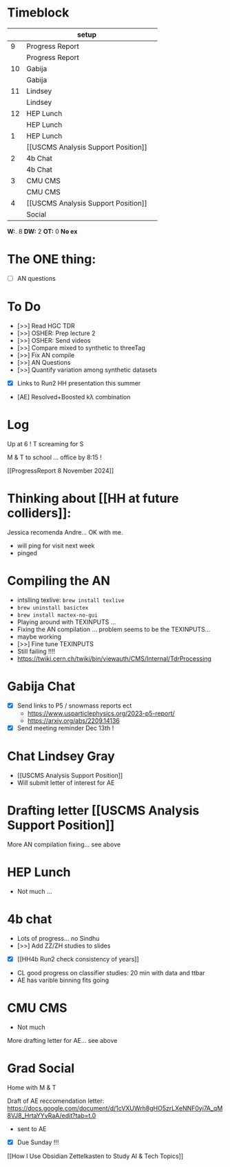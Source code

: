 # Timeblock

|     | setup                               |     |
| --- | ----------------------------------- | --- |
| 9   | Progress Report                     |     |
|     | Progress Report                     |     |
| 10  | Gabija                              |     |
|     | Gabija                              |     |
| 11  | Lindsey                             |     |
|     | Lindsey                             |     |
| 12  | HEP Lunch                           |     |
|     | HEP Lunch                           |     |
| 1   | HEP Lunch                           |     |
|     | [[USCMS Analysis Support Position]] |     |
| 2   | 4b Chat                             |     |
|     | 4b Chat                             |     |
| 3   | CMU CMS                             |     |
|     | CMU CMS                             |     |
| 4   | [[USCMS Analysis Support Position]] |     |
|     | Social                              |     |

**W:**. 8 
**DW:** 2
**OT:** 0
**No ex**

# The ONE thing: 
- [ ] AN questions 


# To Do
- [>>] Read HGC TDR
- [>>] OSHER: Prep lecture 2 
- [>>] OSHER: Send videos 
- [>>] Compare mixed to synthetic to threeTag
- [>>] Fix AN compile
- [>>] AN Questions
- [>>] Quantify variation among synthetic datasets 
- [x] Links to Run2 HH presentation this summer
- [AE] Resolved+Boosted kλ combination


# Log

Up at 6 ! T screaming for S

M & T to school ... office by 8:15 ! 

[[ProgressReport 8 November 2024]]

# Thinking about [[HH at future colliders]]:

Jessica recomenda Andre... OK with me.
- will ping for visit next week
- pinged

# Compiling the AN
- intslling texlive: `brew install texlive`
- `brew uninstall basictex`
- `brew install mactex-no-gui`
- Playing around with TEXINPUTS ... 
- Fixing the AN compilation ... problem seems to be the TEXINPUTS... 
- maybe working
- [>>] Fine tune TEXINPUTS 
- Still failing !!!!
- https://twiki.cern.ch/twiki/bin/viewauth/CMS/Internal/TdrProcessing


# Gabija Chat
- [x] Send links to P5 / snowmass reports ect
	- https://www.usparticlephysics.org/2023-p5-report/
	- https://arxiv.org/abs/2209.14136
- [x] Send meeting reminder Dec 13th !

# Chat Lindsey Gray
- [[USCMS Analysis Support Position]]
- Will submit letter of interest for AE

# Drafting letter [[USCMS Analysis Support Position]]

More AN compilation fixing... see above

# HEP Lunch 
- Not much ...

# 4b chat 
- Lots of progress... no Sindhu
- [>>] Add ZZ/ZH studies to slides
- [x] [[HH4b Run2 check consistency of years]]
- CL good progress on classifier studies: 20 min with data and ttbar
- AE has varible binning fits going

# CMU CMS
- Not much 

More drafting letter for AE... see above

# Grad Social

Home with M & T 

Draft of AE reccomendation letter:
  https://docs.google.com/document/d/1cVXUWrh8gHO5zrLXeNNF0yi7A_qM8VJ8_HrtaYYvRaA/edit?tab=t.0
- sent to AE
- [x] Due Sunday !!!


[[How I Use Obsidian Zettelkasten to Study AI & Tech Topics]]
